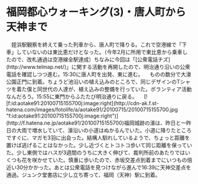 # 福岡都心ウォーキング(3)・唐人町から天神まで

<div class="section">　姪浜駅観察を終えて乗った列車から、唐人町で降りる。これで空港線で「下車」していないのは東比恵だけとなった。（今年2月に所用で東比恵から乗車したので、改札通過は空港線全駅達成）ちなみに今回は「[公衆電話チズ](http://www.telmap.net/)」に関する活動を再開したので、明治通り沿いの公衆電話を確認しつつ進む。15:30に唐人町を出発、東に進む。 　ものの数分で大濠公園正門に到着。ちょうど池沿いの植え込みのところで、同じデザインのTシャツを着た僕と同世代の人達が、植え込みの整備を行っていた。ボランティア活動なんだろう。15:55に東門からふたたび明治通りに戻る。 　[![f:id:aotake91:20100715155700j:image:right](http://cdn-ak.f.st-hatena.com/images/fotolife/a/aotake91/20100715/20100715155700.jpg "f:id:aotake91:20100715155700j:image:right")](http://f.hatena.ne.jp/aotake91/20100715155700)福岡城跡の濠は、昨日と一昨日の大雨で増水していて、濠沿いの小道はぬかるんでいた。小道に降りたところですぐに、マガモ3羽に出会った。結構人馴れしているようで、ちょっと距離を置けば逃げることはなかった。少し近づくとトコトコ歩いて同じ距離を保っていた。少し東側ではハスが3週間のうちに大きく伸びて、裁判所前のあたりではいくつも花を咲かせていた。慎重に歩いたので、赤坂交差点到着までにいつもの倍近い30分かかった。あとは公衆電話を見つけながら進んで16:39に天神交差点を通過。ジュンク堂書店に少し立ち寄って、福岡（天神）駅に到着。</div>